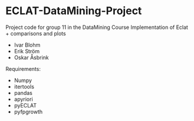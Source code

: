 # ECLAT-DataMining-Project
Project code for group 11 in the DataMining Course
Implementation of Eclat + comparisons and plots

- Ivar Blohm
- Erik Ström
- Oskar Åsbrink


Requirements:
- Numpy
- itertools
- pandas
- apyriori
- pyECLAT
- pyfpgrowth
